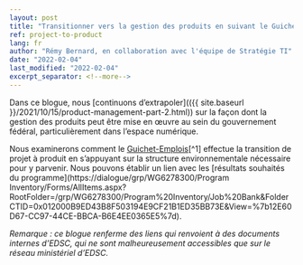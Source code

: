 ```yaml
---
layout: post
title: "Transitionner vers la gestion des produits en suivant le Guichet emplois"
ref: project-to-product
lang: fr
author: "Rémy Bernard, en collaboration avec l'équipe de Stratégie TI"
date: "2022-02-04"
last_modified: "2022-02-04"
excerpt_separator: <!--more-->
---
```

<!-- markdownlint-disable MD033 -->
<!-- the below cSpell statement says to ignore any text between HTML tags. e.g., it will ignore "th rowspan='2'" in this string: <th rowspan='2'> -->
<!-- cSpell:ignoreRegExp /\<[^\>]+\>/ -->
<!-- The img + em {} stylecheet selector is a hack to add caption to an image in markdown without using plugin: https://stackoverflow.com/questions/19331362/using-an-image-caption-in-markdown-jekyll -->

<style>
table, th, td {
  border: 1px solid black;
}

th {
  background-color: #ccccff;
}

img + em { display: inline-block; }

img.center {
  display: block;
  margin-left: auto;
  margin-right: auto;
}

</style>

Dans ce blogue, nous [continuons d’extrapoler](({{ site.baseurl }}/2021/10/15/product-management-part-2.html)) sur la façon dont la gestion des produits peut être mise en œuvre au sein du gouvernement fédéral, particulièrement dans l’espace numérique.

<!--more-->

Nous examinerons comment le [Guichet-Emplois](https://www.guichetemplois.gc.ca/accueil)[^1] effectue la transition de projet à produit en s’appuyant sur la structure environnementale nécessaire pour y parvenir.
Nous pouvons établir un lien avec les [résultats souhaités du programme](https://dialogue/grp/WG6278300/Program Inventory/Forms/AllItems.aspx?RootFolder=/grp/WG6278300/Program%20Inventory/Job%20Bank&FolderCTID=0x012000B9ED43B8F503194E9CF21B1ED35BB73E&View=%7b12E60D67-CC97-44CE-BBCA-B6E4EE0365E5%7d).

_Remarque : ce blogue renferme des liens qui renvoient à des documents internes d’EDSC, qui ne sont malheureusement accessibles que sur le réseau ministériel d’EDSC._